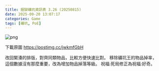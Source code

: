 ```yaml
---
title: 掘獄礦坑資訊表 3.26 (20250815)
date: 2025-09-20 13:07:17
categories: Game
tags: [礦坑, PoE]
---
```

![png](https://i.postimg.cc/38GxDrXY/Delve-Data20250815.png)

下載原圖 https://postimg.cc/jwkmfGbH

改回緊湊的排版，對齊同類物品，比較方便快速比對。
移除礦坑王的物品掉率，這個數據沒有那麼重要，改為增加物品掉落等級。
祝福:死局修正為祝福:好奇。
